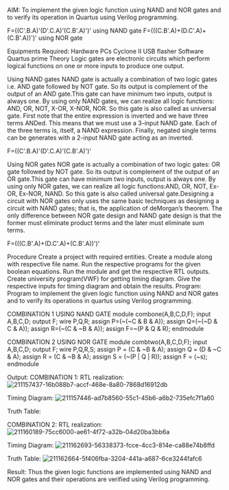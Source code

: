 AIM:
To implement the given logic function using NAND and NOR gates and to verify its operation in Quartus using Verilog programming.

F=((C'.B.A)'(D'.C.A)'(C.B'.A)')' using NAND gate
F=(((C.B'.A)+(D.C'.A)+(C.B'.A))')' using NOR gate

Equipments Required:
Hardware
PCs
Cyclone II
USB flasher
Software
Quartus prime
Theory
Logic gates are electronic circuits which perform logical functions on one or more inputs to produce one output.

Using NAND gates
NAND gate is actually a combination of two logic gates i.e. AND gate followed by NOT gate.
So its output is complement of the output of an AND gate.This gate can have minimum two inputs, output is always one.
By using only NAND gates, we can realize all logic functions: AND, OR, NOT, X-OR, X-NOR, NOR.
So this gate is also called as universal gate. First note that the entire expression is inverted and we have three terms ANDed.
This means that we must use a 3-input NAND gate. Each of the three terms is, itself, a NAND expression.
Finally, negated single terms can be generates with a 2-input NAND gate acting as an inverted.

F=((C'.B.A)'(D'.C.A)'(C.B'.A)')'

Using NOR gates
NOR gate is actually a combination of two logic gates: OR gate followed by NOT gate.
So its output is complement of the output of an OR gate.This gate can have minimum two inputs, output is always one.
By using only NOR gates, we can realize all logic functions:AND, OR, NOT, Ex-OR, Ex-NOR, NAND.
So this gate is also called universal gate.Designing a circuit with NOR gates only uses the same basic techniques as designing a circuit with NAND gates; that is, the application of deMorgan’s theorem.
The only difference between NOR gate design and NAND gate design is that the former must eliminate product terms and the later must eliminate sum terms.

F=(((C.B'.A)+(D.C'.A)+(C.B'.A))')'

Procedure
Create a project with required entities.
Create a module along with respective file name.
Run the respective programs for the given boolean equations.
Run the module and get the respective RTL outputs.
Create university program(VWF) for getting timing diagram.
Give the respective inputs for timing diagram and obtain the results.
Program:
Program to implement the given logic function using NAND and NOR gates and to verify its operations in quartus using Verilog programming.

COMBINATION 1 USING NAND GATE
module combone(A,B,C,D,F);
input A,B,C,D;
output F;
wire P,Q,R;
assign P=(~(~C & B & A));
assign Q=(~(~D & C & A));
assign R=(~(C & ~B & A));
assign F=~(P & Q & R);
endmodule

COMBINATION 2 USING NOR GATE
module combtwo(A,B,C,D,F);
input A,B,C,D;
output F;
wire P,Q,R,S;
assign P = (C & ~B & A);
assign Q = (D & ~C & A);
assign R = (C & ~B & A);
assign S = (~(P | Q | R));
assign F = (~s);
endmodule 

Output:
COMBINATION 1:
RTL realization:
![211157437-16b088b7-accf-468e-8a80-7868d16912db](https://user-images.githubusercontent.com/120230694/232969465-14c9e693-67f6-41f6-a741-5b539dc1de14.png)


Timing Diagram:
![211157446-ad7b8560-55c1-45b6-a6b2-735efc7f1a60](https://user-images.githubusercontent.com/120230694/232969453-0956f817-9a8d-418d-affd-f70c8bf5e4bd.png)


Truth Table:


COMBINATION 2:
RTL realization:
![211160189-75cc6000-ae61-4f72-a32b-04d20ba3bb6a](https://user-images.githubusercontent.com/120230694/232969400-2e90b145-3f6f-4e5b-b887-08bc6bab7788.png)


Timing Diagram:
![211162693-56338373-fcce-4cc3-814e-ca88e74b8ffd](https://user-images.githubusercontent.com/120230694/232969378-d94b9e64-5281-4494-92a1-f23843018e3d.png)


Truth Table:
![211162664-5f406fba-3204-441a-a687-6ce3244fafc6](https://user-images.githubusercontent.com/120230694/232969320-44dd3a6c-25d2-4841-919d-aafd4dee49ee.png)



Result:
Thus the given logic functions are implemented using NAND and NOR gates and their operations are verified using Verilog programming.
